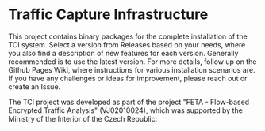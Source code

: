 # Traffic Capture Infrastructure
This project contains binary packages for the complete installation of the TCI system. Select a version from Releases based on your needs, where you also find a description of new features for each version. Generally recommended is to use the latest version. 
For more details, follow up on the Github Pages Wiki, where instructions for various installation scenarios are.
If you have any challenges or ideas for improvement, please reach out or create an Issue.

The TCI project was developed as part of the project "FETA - Flow-based Encrypted Traffic Analysis" (VJ02010024), which was supported by the Ministry of the Interior of the Czech Republic.
